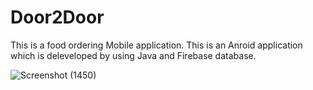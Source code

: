 # Door2Door

This is a food ordering Mobile application. This is an Anroid application which is deleveloped by using Java and Firebase database.

![Screenshot (1450)](https://user-images.githubusercontent.com/86143734/162364072-2290ad01-7a2f-4120-8a0d-92a82b73b013.png)
